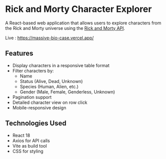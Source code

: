 # Rick and Morty Character Explorer

A React-based web application that allows users to explore characters from the Rick and Morty universe using the [Rick and Morty API](https://rickandmortyapi.com/).

Live : https://massive-bio-case.vercel.app/

## Features

- Display characters in a responsive table format
- Filter characters by:
  - Name
  - Status (Alive, Dead, Unknown)
  - Species (Human, Alien, etc.)
  - Gender (Male, Female, Genderless, Unknown)
- Pagination support
- Detailed character view on row click
- Mobile-responsive design

## Technologies Used

- React 18
- Axios for API calls
- Vite as build tool
- CSS for styling
